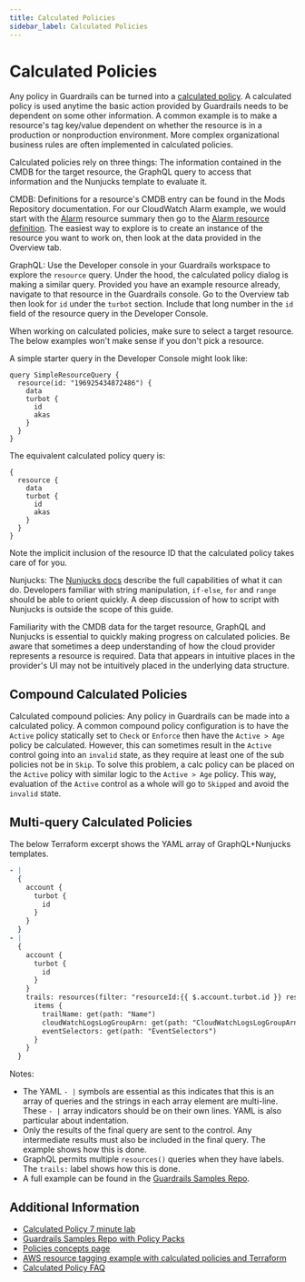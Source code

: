 ```yaml
---
title: Calculated Policies
sidebar_label: Calculated Policies
---
```


# Calculated Policies

Any policy in Guardrails can be turned into a
[calculated policy](faq/calculated-policies). A calculated policy is used
anytime the basic action provided by Guardrails needs to be dependent on some other
information. A common example is to make a resource's tag key/value dependent on
whether the resource is in a production or nonproduction environment. More
complex organizational business rules are often implemented in calculated
policies.

Calculated policies rely on three things: The information contained in the CMDB
for the target resource, the GraphQL query to access that information and the
Nunjucks template to evaluate it.

CMDB: Definitions for a resource's CMDB entry can be found in the Mods
Repository documentation. For our CloudWatch Alarm example, we would start with
the [Alarm](mods/turbot/aws-cloudwatch/inspect#/resource/types/alarm) resource
summary then go to the
[Alarm resource definition](mods/turbot/aws-cloudwatch/inspect#/definitions/alarm).
The easiest way to explore is to create an instance of the resource you want to
work on, then look at the data provided in the Overview tab.

GraphQL: Use the Developer console in your Guardrails workspace to explore the
`resource` query. Under the hood, the calculated policy dialog is making a
similar query. Provided you have an example resource already, navigate to that
resource in the Guardrails console. Go to the Overview tab then look for `id` under
the `turbot` section. Include that long number in the `id` field of the resource
query in the Developer Console.

When working on calculated policies, make sure to select a target resource. The
below examples won't make sense if you don't pick a resource.

A simple starter query in the Developer Console might look like:

```
query SimpleResourceQuery {
  resource(id: "196925434872486") {
    data
    turbot {
      id
      akas
    }
  }
}
```

The equivalent calculated policy query is:

```
{
  resource {
    data
    turbot {
      id
      akas
    }
  }
}
```

Note the implicit inclusion of the resource ID that the calculated policy takes
care of for you.

Nunjucks: The
[Nunjucks docs](https://mozilla.github.io/nunjucks/templating.html) describe the
full capabilities of what it can do. Developers familiar with string
manipulation, `if-else`, `for` and `range` should be able to orient quickly. A
deep discussion of how to script with Nunjucks is outside the scope of this
guide.

Familiarity with the CMDB data for the target resource, GraphQL and Nunjucks is
essential to quickly making progress on calculated policies. Be aware that
sometimes a deep understanding of how the cloud provider represents a resource
is required. Data that appears in intuitive places in the provider's UI may not
be intuitively placed in the underlying data structure.

## Compound Calculated Policies

Calculated compound policies: Any policy in Guardrails can be made into a calculated
policy. A common compound policy configuration is to have the `Active` policy
statically set to `Check` or `Enforce` then have the `Active > Age` policy be
calculated. However, this can sometimes result in the `Active` control going
into an `invalid` state, as they require at least one of the sub policies not be
in `Skip`. To solve this problem, a calc policy can be placed on the `Active`
policy with similar logic to the `Active > Age` policy. This way, evaluation of
the `Active` control as a whole will go to `Skipped` and avoid the `invalid`
state.

## Multi-query Calculated Policies

The below Terraform excerpt shows the YAML array of GraphQL+Nunjucks templates.

```yaml
- |
  {
    account {
      turbot {
        id
      }
    }
  }
- |
  {
    account {
      turbot {
        id
      }
    }
    trails: resources(filter: "resourceId:{{ $.account.turbot.id }} resourceTypeId:'tmod:@turbot/aws-cloudtrail#/resource/types/trail' $.Status.IsLogging:true $.IsMultiRegionTrail:true limit:300") {
      items {
        trailName: get(path: "Name")
        cloudWatchLogsLogGroupArn: get(path: "CloudWatchLogsLogGroupArn")
        eventSelectors: get(path: "EventSelectors")
      }
    }
  }
```

Notes:

- The YAML `- |` symbols are essential as this indicates that this is an array
  of queries and the strings in each array element are multi-line. These `- |`
  array indicators should be on their own lines. YAML is also particular about
  indentation.
- Only the results of the final query are sent to the control. Any intermediate
  results must also be included in the final query. The example shows how this
  is done.
- GraphQL permits multiple `resources()` queries when they have labels. The
  `trails:` label shows how this is done.
- A full example can be found in the
  [Guardrails Samples Repo](https://github.com/turbot/guardrails-samples/blob/main/policy_packs/aws/ec2/enforce_encryption_at_rest_is_enabled_for_ebs_volumes/README.md).

## Additional Information

- [Calculated Policy 7 minute lab](7-minute-labs/calc-policy)
- [Guardrails Samples Repo with Policy Packs](https://github.com/turbot/guardrails-samples/tree/main/policy_packs)
- [Policies concepts page](concepts/policies)
- [AWS resource tagging example with calculated policies and Terraform](https://github.com/turbot/guardrails-samples/tree/main/policy_packs/aws/ec2/enforce_instances_use_amis_with_approved_tags)
- [Calculated Policy FAQ](/guardrails/docs/concepts/policies/calculated-faq)
